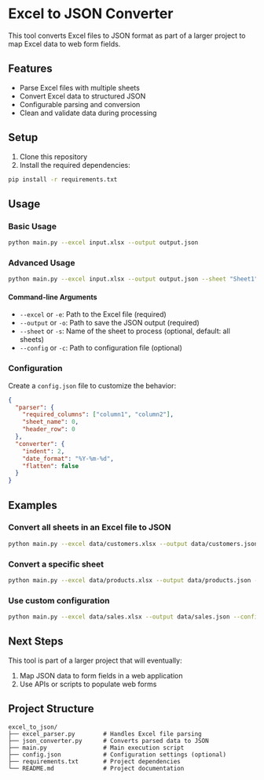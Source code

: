 # Excel to JSON Converter

This tool converts Excel files to JSON format as part of a larger project to map Excel data to web form fields.

## Features

- Parse Excel files with multiple sheets
- Convert Excel data to structured JSON
- Configurable parsing and conversion
- Clean and validate data during processing

## Setup

1. Clone this repository
2. Install the required dependencies:

```bash
pip install -r requirements.txt
```

## Usage

### Basic Usage

```bash
python main.py --excel input.xlsx --output output.json
```

### Advanced Usage

```bash
python main.py --excel input.xlsx --output output.json --sheet "Sheet1" --config config.json
```

#### Command-line Arguments

- `--excel` or `-e`: Path to the Excel file (required)
- `--output` or `-o`: Path to save the JSON output (required)
- `--sheet` or `-s`: Name of the sheet to process (optional, default: all sheets)
- `--config` or `-c`: Path to configuration file (optional)

### Configuration

Create a `config.json` file to customize the behavior:

```json
{
  "parser": {
    "required_columns": ["column1", "column2"],
    "sheet_name": 0,
    "header_row": 0
  },
  "converter": {
    "indent": 2,
    "date_format": "%Y-%m-%d",
    "flatten": false
  }
}
```

## Examples

### Convert all sheets in an Excel file to JSON

```bash
python main.py --excel data/customers.xlsx --output data/customers.json
```

### Convert a specific sheet

```bash
python main.py --excel data/products.xlsx --output data/products.json --sheet "Inventory"
```

### Use custom configuration

```bash
python main.py --excel data/sales.xlsx --output data/sales.json --config custom_config.json
```

## Next Steps

This tool is part of a larger project that will eventually:
1. Map JSON data to form fields in a web application
2. Use APIs or scripts to populate web forms

## Project Structure

```
excel_to_json/
├── excel_parser.py        # Handles Excel file parsing
├── json_converter.py      # Converts parsed data to JSON
├── main.py                # Main execution script
├── config.json            # Configuration settings (optional)
├── requirements.txt       # Project dependencies
└── README.md              # Project documentation
```
